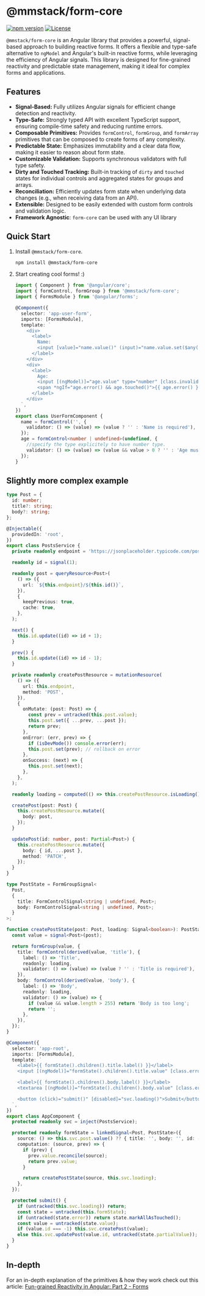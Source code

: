 # @mmstack/form-core

[![npm version](https://badge.fury.io/js/%40mmstack%2Fform-core.svg)](https://www.npmjs.com/package/@mmstack/form-core)
[![License](https://img.shields.io/badge/license-MIT-blue.svg)](https://github.com/mihajm/mmstack/blob/master/packages/form/core/LICENSE)

`@mmstack/form-core` is an Angular library that provides a powerful, signal-based approach to building reactive forms. It offers a flexible and type-safe alternative to `ngModel` and Angular's built-in reactive forms, while leveraging the efficiency of Angular signals. This library is designed for fine-grained reactivity and predictable state management, making it ideal for complex forms and applications.

## Features

- **Signal-Based:** Fully utilizes Angular signals for efficient change detection and reactivity.
- **Type-Safe:** Strongly typed API with excellent TypeScript support, ensuring compile-time safety and reducing runtime errors.
- **Composable Primitives:** Provides `formControl`, `formGroup`, and `formArray` primitives that can be composed to create forms of any complexity.
- **Predictable State:** Emphasizes immutability and a clear data flow, making it easier to reason about form state.
- **Customizable Validation:** Supports synchronous validators with full type safety.
- **Dirty and Touched Tracking:** Built-in tracking of `dirty` and `touched` states for individual controls and aggregated states for groups and arrays.
- **Reconciliation:** Efficiently updates form state when underlying data changes (e.g., when receiving data from an API).
- **Extensible:** Designed to be easily extended with custom form controls and validation logic.
- **Framework Agnostic**: `form-core` can be used with any UI library

## Quick Start

1.  Install `@mmstack/form-core`.

    ```bash
    npm install @mmstack/form-core
    ```

2.  Start creating cool forms! :)

    ```typescript
    import { Component } from '@angular/core';
    import { formControl, formGroup } from '@mmstack/form-core';
    import { FormsModule } from '@angular/forms';

    @Component({
      selector: 'app-user-form',
      imports: [FormsModule],
      template: `
        <div>
          <label>
            Name:
            <input [value]="name.value()" (input)="name.value.set($any($event.target).value)" [class.invalid]="name.error() && name.touched()" (blur)="name.markAsTouched()" />
          </label>
        </div>
        <div>
          <label>
            Age:
            <input [(ngModel)]="age.value" type="number" [class.invalid]="age.error() && age.touched()" (blur)="age.markAsTouched()" />
            <span *ngIf="age.error() && age.touched()">{{ age.error() }}</span>
          </label>
        </div>
      `,
    })
    export class UserFormComponent {
      name = formControl('', {
        validator: () => (value) => (value ? '' : 'Name is required'),
      });
      age = formControl<number | undefined>(undefined, {
        //specify the type explicitely to have number type.
        validator: () => (value) => (value && value > 0 ? '' : 'Age must be a positive number'),
      });
    }
    ```

## Slightly more complex example

```typescript
type Post = {
  id: number;
  title?: string;
  body?: string;
};

@Injectable({
  providedIn: 'root',
})
export class PostsService {
  private readonly endpoint = 'https://jsonplaceholder.typicode.com/posts';

  readonly id = signal(1);

  readonly post = queryResource<Post>(
    () => ({
      url: `${this.endpoint}/${this.id()}`,
    }),
    {
      keepPrevious: true,
      cache: true,
    },
  );

  next() {
    this.id.update((id) => id + 1);
  }

  prev() {
    this.id.update((id) => id - 1);
  }

  private readonly createPostResource = mutationResource(
    () => ({
      url: this.endpoint,
      method: 'POST',
    }),
    {
      onMutate: (post: Post) => {
        const prev = untracked(this.post.value);
        this.post.set({ ...prev, ...post });
        return prev;
      },
      onError: (err, prev) => {
        if (isDevMode()) console.error(err);
        this.post.set(prev); // rollback on error
      },
      onSuccess: (next) => {
        this.post.set(next);
      },
    },
  );

  readonly loading = computed(() => this.createPostResource.isLoading() || this.post.isLoading());

  createPost(post: Post) {
    this.createPostResource.mutate({
      body: post,
    });
  }

  updatePost(id: number, post: Partial<Post>) {
    this.createPostResource.mutate({
      body: { id, ...post },
      method: 'PATCH',
    });
  }
}

type PostState = FormGroupSignal<
  Post,
  {
    title: FormControlSignal<string | undefined, Post>;
    body: FormControlSignal<string | undefined, Post>;
  }
>;

function createPostState(post: Post, loading: Signal<boolean>): PostState {
  const value = signal<Post>(post);

  return formGroup(value, {
    title: formControl(derived(value, 'title'), {
      label: () => 'Title',
      readonly: loading,
      validator: () => (value) => (value ? '' : 'Title is required'),
    }),
    body: formControl(derived(value, 'body'), {
      label: () => 'Body',
      readonly: loading,
      validator: () => (value) => {
        if (value && value.length > 255) return 'Body is too long';
        return '';
      },
    }),
  });
}

@Component({
  selector: 'app-root',
  imports: [FormsModule],
  template: `
    <label>{{ formState().children().title.label() }}</label>
    <input [(ngModel)]="formState().children().title.value" [class.error]="formState().children().title.touched() && formState().children().title.error()" />

    <label>{{ formState().children().body.label() }}</label>
    <textarea [(ngModel)]="formState().children().body.value" [class.error]="formState().children().body.touched() && formState().children().body.error()"></textarea>

    <button (click)="submit()" [disabled]="svc.loading()">Submit</button>
  `,
})
export class AppComponent {
  protected readonly svc = inject(PostsService);

  protected readonly formState = linkedSignal<Post, PostState>({
    source: () => this.svc.post.value() ?? { title: '', body: '', id: -1, userId: -1 },
    computation: (source, prev) => {
      if (prev) {
        prev.value.reconcile(source);
        return prev.value;
      }

      return createPostState(source, this.svc.loading);
    },
  });

  protected submit() {
    if (untracked(this.svc.loading)) return;
    const state = untracked(this.formState);
    if (untracked(state.error)) return state.markAllAsTouched();
    const value = untracked(state.value);
    if (value.id === -1) this.svc.createPost(value);
    else this.svc.updatePost(value.id, untracked(state.partialValue)); // only patch dirty values
  }
}
```

## In-depth

For an in-depth explanation of the primitives & how they work check out this article: [Fun-grained Reactivity in Angular: Part 2 - Forms](https://dev.to/mihamulec/fun-grained-reactivity-in-angular-part-2-forms-e84)
